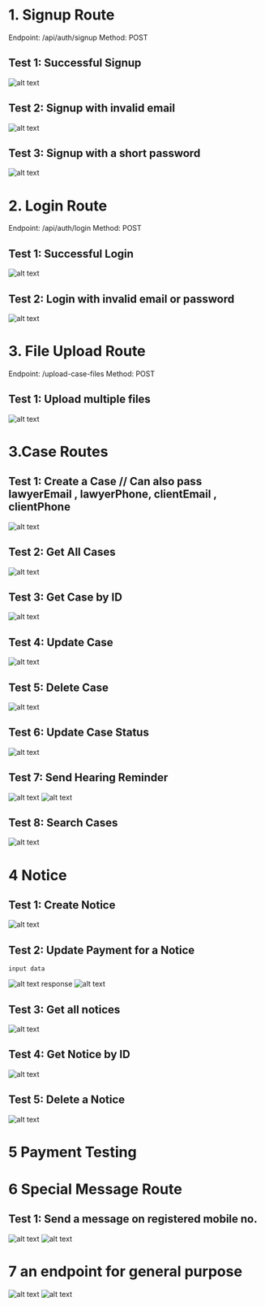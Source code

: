 # 1. Signup Route
Endpoint: /api/auth/signup
Method: POST

## Test 1: Successful Signup
![alt text](image.png)

## Test 2: Signup with invalid email
![alt text](image-1.png)

## Test 3: Signup with a short password
![alt text](image-2.png)

# 2. Login Route
Endpoint: /api/auth/login
Method: POST

## Test 1: Successful Login
![alt text](image-3.png)


## Test 2: Login with invalid email or password
![alt text](image-4.png)


# 3. File Upload Route
Endpoint: /upload-case-files
Method: POST

## Test 1: Upload multiple files
![alt text](image-5.png)

# 3.Case Routes

## Test 1: Create a Case // Can also pass lawyerEmail , lawyerPhone, clientEmail , clientPhone
![alt text](image-6.png) 

## Test 2: Get All Cases
![alt text](image-7.png)

## Test 3: Get Case by ID
![alt text](image-8.png)

## Test 4: Update Case
![alt text](image-9.png)

## Test 5: Delete Case
![alt text](image-10.png)

## Test 6: Update Case Status
![alt text](image-11.png)

## Test 7: Send Hearing Reminder
![alt text](image-12.png)
![alt text](image-13.png)

## Test 8: Search Cases
![alt text](image-14.png)



# 4 Notice 

## Test 1: Create Notice
![alt text](image-17.png)

## Test 2: Update Payment for a Notice
    input data
![alt text](image-18.png)
    response
![alt text](image-19.png)

## Test 3: Get all notices
![alt text](image-20.png)

## Test 4: Get Notice by ID
![alt text](image-21.png)

## Test 5: Delete a Notice
![alt text](image-22.png)

# 5 Payment Testing


# 6 Special Message Route

## Test 1: Send a message on registered mobile no.
![alt text](image-16.png)
![alt text](<image.jpg>)


# 7 an endpoint for general purpose
![alt text](image-23.png)
![alt text](<WhatsApp Image 2024-11-16 at 01.17.35_40b4ce71.jpg>)